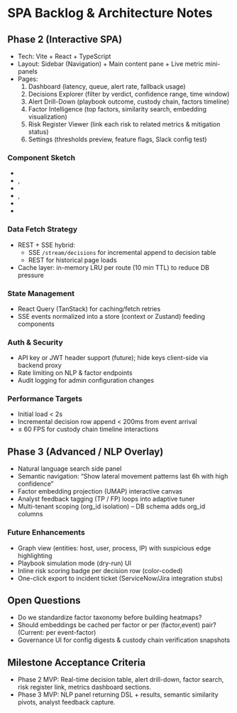 # SPA Backlog & Architecture Notes

## Phase 2 (Interactive SPA)
- Tech: Vite + React + TypeScript
- Layout: Sidebar (Navigation) + Main content pane + Live metric mini-panels
- Pages:
  1. Dashboard (latency, queue, alert rate, fallback usage)
  2. Decisions Explorer (filter by verdict, confidence range, time window)
  3. Alert Drill-Down (playbook outcome, custody chain, factors timeline)
  4. Factor Intelligence (top factors, similarity search, embedding visualization)
  5. Risk Register Viewer (link each risk to related metrics & mitigation status)
  6. Settings (thresholds preview, feature flags, Slack config test)

### Component Sketch
- <AppShell/>
- <DecisionTable/>, <DecisionFilters/>
- <AlertDetail/>
- <FactorSearch/>, <FactorHeatmap/>
- <CustodyChainTimeline/>
- <MetricSparkline/>

### Data Fetch Strategy
- REST + SSE hybrid:
  - SSE `/stream/decisions` for incremental append to decision table
  - REST for historical page loads
- Cache layer: in-memory LRU per route (10 min TTL) to reduce DB pressure

### State Management
- React Query (TanStack) for caching/fetch retries
- SSE events normalized into a store (context or Zustand) feeding components

### Auth & Security
- API key or JWT header support (future); hide keys client-side via backend proxy
- Rate limiting on NLP & factor endpoints
- Audit logging for admin configuration changes

### Performance Targets
- Initial load < 2s
- Incremental decision row append < 200ms from event arrival
- ≤ 60 FPS for custody chain timeline interactions

## Phase 3 (Advanced / NLP Overlay)
- Natural language search side panel
- Semantic navigation: “Show lateral movement patterns last 6h with high confidence”
- Factor embedding projection (UMAP) interactive canvas
- Analyst feedback tagging (TP / FP) loops into adaptive tuner
- Multi-tenant scoping (org_id isolation) – DB schema adds org_id columns

### Future Enhancements
- Graph view (entities: host, user, process, IP) with suspicious edge highlighting
- Playbook simulation mode (dry-run) UI
- Inline risk scoring badge per decision row (color-coded)
- One-click export to incident ticket (ServiceNow/Jira integration stubs)

## Open Questions
- Do we standardize factor taxonomy before building heatmaps?
- Should embeddings be cached per factor or per (factor,event) pair? (Current: per event-factor)
- Governance UI for config digests & custody chain verification snapshots

## Milestone Acceptance Criteria
- Phase 2 MVP: Real-time decision table, alert drill-down, factor search, risk register link, metrics dashboard sections.
- Phase 3 MVP: NLP panel returning DSL + results, semantic similarity pivots, analyst feedback capture.
